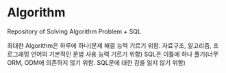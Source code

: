 # Algorithm
Repository of Solving Algorithm Problem + SQL

최대한
Algorithm은 하루에 하나(문제 해결 능력 기르기 위함. 자료구조, 알고리즘, 프로그래밍 언어의 기본적인 문법 사용 능력 기르기 위함)
SQL은 이틀에 하나 풀기(너무 ORM, ODM에 의존하지 않기 위함. SQL문에 대한 감을 잃지 않기 위함)
